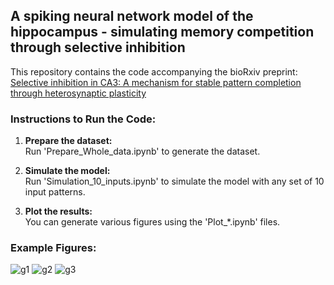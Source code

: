 ## A spiking neural network model of the hippocampus - simulating memory competition through selective inhibition

This repository contains the code accompanying the bioRxiv preprint: [Selective inhibition in CA3: A mechanism for stable pattern completion through heterosynaptic plasticity](https://doi.org/10.1101/2024.08.16.608240)

### Instructions to Run the Code:
1.  **Prepare the dataset:**  
Run 'Prepare_Whole_data.ipynb' to generate the dataset.

2.  **Simulate the model:**  
Run 'Simulation_10_inputs.ipynb' to simulate the model with any set of 10 input patterns.

3.  **Plot the results:**  
You can generate various figures using the 'Plot_*.ipynb' files.

### Example Figures:
  
![g1](https://github.com/user-attachments/assets/862b4d6b-7807-4e5b-9b81-43ecf4da6377)
![g2](https://github.com/user-attachments/assets/b863c18c-5a99-4edb-8db4-d15d8f963ffd)
![g3](https://github.com/user-attachments/assets/af84e7e1-1490-4e7b-86e4-e271be07d605)
